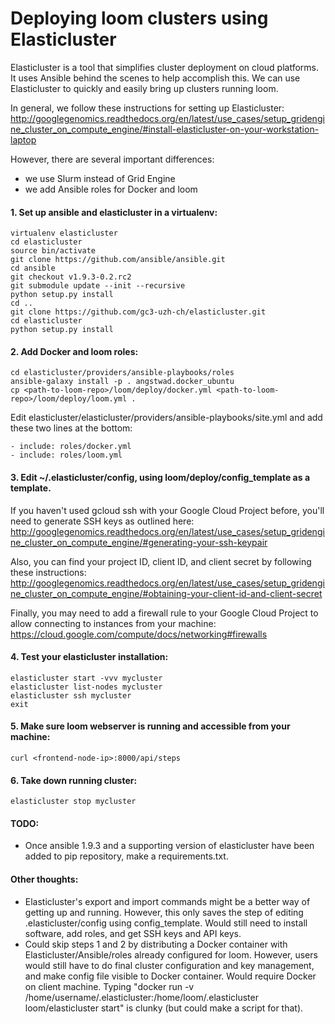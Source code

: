 # Deploying loom clusters using Elasticluster

Elasticluster is a tool that simplifies cluster deployment on cloud platforms. It uses Ansible behind the scenes to help accomplish this. We can use Elasticluster to quickly and easily bring up clusters running loom.

In general, we follow these instructions for setting up Elasticluster: http://googlegenomics.readthedocs.org/en/latest/use_cases/setup_gridengine_cluster_on_compute_engine/#install-elasticluster-on-your-workstation-laptop

However, there are several important differences:
- we use Slurm instead of Grid Engine
- we add Ansible roles for Docker and loom

#### 1. Set up ansible and elasticluster in a virtualenv:

```
virtualenv elasticluster
cd elasticluster
source bin/activate
git clone https://github.com/ansible/ansible.git
cd ansible
git checkout v1.9.3-0.2.rc2
git submodule update --init --recursive
python setup.py install
cd ..
git clone https://github.com/gc3-uzh-ch/elasticluster.git
cd elasticluster
python setup.py install
```

#### 2. Add Docker and loom roles:

```
cd elasticluster/providers/ansible-playbooks/roles
ansible-galaxy install -p . angstwad.docker_ubuntu
cp <path-to-loom-repo>/loom/deploy/docker.yml <path-to-loom-repo>/loom/deploy/loom.yml .
```

Edit elasticluster/elasticluster/providers/ansible-playbooks/site.yml and add these two lines at the bottom:

```
- include: roles/docker.yml
- include: roles/loom.yml
```

#### 3. Edit ~/.elasticluster/config, using loom/deploy/config_template as a template.

If you haven't used gcloud ssh with your Google Cloud Project before, you'll need to generate SSH keys as outlined here: http://googlegenomics.readthedocs.org/en/latest/use_cases/setup_gridengine_cluster_on_compute_engine/#generating-your-ssh-keypair

Also, you can find your project ID, client ID, and client secret by following these instructions: http://googlegenomics.readthedocs.org/en/latest/use_cases/setup_gridengine_cluster_on_compute_engine/#obtaining-your-client-id-and-client-secret

Finally, you may need to add a firewall rule to your Google Cloud Project to allow connecting to instances from your machine: https://cloud.google.com/compute/docs/networking#firewalls

#### 4. Test your elasticluster installation:

```
elasticluster start -vvv mycluster
elasticluster list-nodes mycluster
elasticluster ssh mycluster
exit
```

#### 5. Make sure loom webserver is running and accessible from your machine:

```
curl <frontend-node-ip>:8000/api/steps
```

#### 6. Take down running cluster:

```
elasticluster stop mycluster
```

#### TODO:
- Once ansible 1.9.3 and a supporting version of elasticluster have been added to pip repository, make a requirements.txt.

#### Other thoughts:
- Elasticluster's export and import commands might be a better way of getting up and running. However, this only saves the step of editing .elasticluster/config using config_template. Would still need to install software, add roles, and get SSH keys and API keys.
- Could skip steps 1 and 2 by distributing a Docker container with Elasticluster/Ansible/roles already configured for loom. However, users would still have to do final cluster configuration and key management, and make config file visible to Docker container. Would require Docker on client machine. Typing "docker run -v /home/username/.elasticluster:/home/loom/.elasticluster loom/elasticluster start" is clunky (but could make a script for that).
